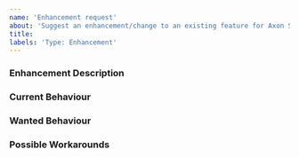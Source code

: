 ```yaml
---
name: 'Enhancement request'
about: 'Suggest an enhancement/change to an existing feature for Axon Server Connector Java'
title:
labels: 'Type: Enhancement'
---
```


<!-- Please use markdown (https://guides.github.com/features/mastering-markdown/) semantics throughout the enhancement description. -->

### Enhancement Description

<!-- Please provide a description of the feature you envision. -->

### Current Behaviour

<!-- Please share the current behaviour of Axon Server Connector Java around this topic, if applicable. -->

### Wanted Behaviour

<!-- Please described the desired outcome through Axon Server Connector Java around the suggested enhancement. -->

### Possible Workarounds

<!-- If applicable, share any workarounds for the described enhancement. -->
